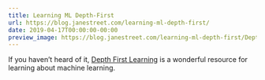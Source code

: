 ```yaml
---
title: Learning ML Depth-First
url: https://blog.janestreet.com/learning-ml-depth-first/
date: 2019-04-17T00:00:00-00:00
preview_image: https://blog.janestreet.com/learning-ml-depth-first/Depth_First_Realigned.svg
---
```


<p>If you haven’t heard of it, <a href="https://www.depthfirstlearning.com/2018/DFL-Fellowship">Depth First
Learning</a> is a
wonderful resource for learning about machine learning.</p>
